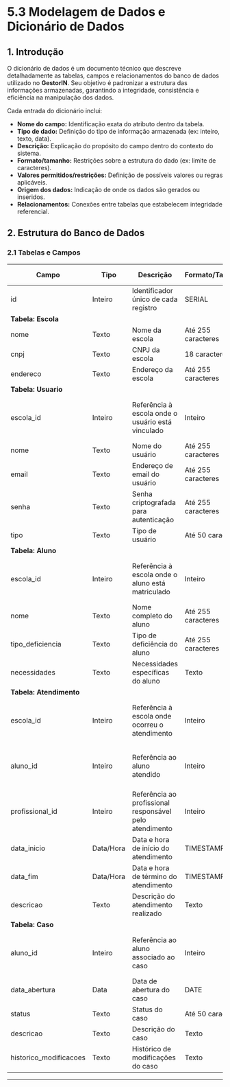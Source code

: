 # 5.3 Modelagem de Dados e Dicionário de Dados

## 1. Introdução

O dicionário de dados é um documento técnico que descreve detalhadamente as tabelas, campos e relacionamentos do banco de dados utilizado no **GestorIN**. Seu objetivo é padronizar a estrutura das informações armazenadas, garantindo a integridade, consistência e eficiência na manipulação dos dados.

Cada entrada do dicionário inclui:
- **Nome do campo:** Identificação exata do atributo dentro da tabela.
- **Tipo de dado:** Definição do tipo de informação armazenada (ex: inteiro, texto, data).
- **Descrição:** Explicação do propósito do campo dentro do contexto do sistema.
- **Formato/tamanho:** Restrições sobre a estrutura do dado (ex: limite de caracteres).
- **Valores permitidos/restrições:** Definição de possíveis valores ou regras aplicáveis.
- **Origem dos dados:** Indicação de onde os dados são gerados ou inseridos.
- **Relacionamentos:** Conexões entre tabelas que estabelecem integridade referencial.

## 2. Estrutura do Banco de Dados

### 2.1 Tabelas e Campos

| Campo                      | Tipo      | Descrição                                               | Formato/Tamanho    | Valores Permitidos/Restrições       | Origem dos Dados            | Relacionamentos                         |
| -------------------------- | --------- | ------------------------------------------------------- | ------------------ | ----------------------------------- | --------------------------- | --------------------------------------- |
| id                         | Inteiro   | Identificador único de cada registro                    | SERIAL             | Único, sequencial                   | Sistema (auto-incrementado) | Chave primária em todas as tabelas      |
| **Tabela: Escola**         |           |                                                         |                    |                                     |                             |                                         |
| nome                       | Texto     | Nome da escola                                          | Até 255 caracteres | -                                   | Input usuário               | -                                       |
| cnpj                       | Texto     | CNPJ da escola                                          | 18 caracteres      | Formato válido de CNPJ, único       | Input usuário               | -                                       |
| endereco                   | Texto     | Endereço da escola                                      | Até 255 caracteres | -                                   | Input usuário               | -                                       |
| **Tabela: Usuario**        |           |                                                         |                    |                                     |                             |                                         |
| escola_id                 | Inteiro   | Referência à escola onde o usuário está vinculado       | Inteiro            | Deve existir na tabela Escola       | Sistema interno             | Chave estrangeira para Escola(id) ON DELETE CASCADE       |
| nome                       | Texto     | Nome do usuário                                         | Até 255 caracteres | -                                   | Input usuário               | -                                       |
| email                      | Texto     | Endereço de email do usuário                            | Até 255 caracteres | Formato de email válido, único      | Input usuário               | -                                       |
| senha                      | Texto     | Senha criptografada para autenticação                   | Até 255 caracteres | -                                   | Input usuário               | -                                       |
| tipo                       | Texto     | Tipo de usuário                                         | Até 50 caracteres  | Administrador, Profissional, Gestor | Sistema interno             | -                                       |
| **Tabela: Aluno**          |           |                                                         |                    |                                     |                             |                                         |
| escola_id                 | Inteiro   | Referência à escola onde o aluno está matriculado       | Inteiro            | Deve existir na tabela Escola       | Sistema interno             | Chave estrangeira para Escola(id) ON DELETE CASCADE       |
| nome                       | Texto     | Nome completo do aluno                                  | Até 255 caracteres | -                                   | Input usuário               | -                                       |
| tipo_deficiencia          | Texto     | Tipo de deficiência do aluno                            | Até 255 caracteres | Auditiva, Motora, Visual, Outros    | Input usuário               | Pode ser NULL                           |
| necessidades               | Texto     | Necessidades específicas do aluno                       | Texto              | -                                   | Input usuário               | Pode ser NULL                           |
| **Tabela: Atendimento**    |           |                                                         |                    |                                     |                             |                                         |
| escola_id                 | Inteiro   | Referência à escola onde ocorreu o atendimento          | Inteiro            | Deve existir na tabela Escola       | Sistema interno             | Chave estrangeira para Escola(id) ON DELETE CASCADE       |
| aluno_id                  | Inteiro   | Referência ao aluno atendido                            | Inteiro            | Deve existir na tabela Aluno        | Sistema interno             | Chave estrangeira para Aluno(id) ON DELETE CASCADE       |
| profissional_id           | Inteiro   | Referência ao profissional responsável pelo atendimento | Inteiro            | Pode ser NULL                       | Sistema interno             | Chave estrangeira para Profissional(id) ON DELETE SET NULL |
| data_inicio               | Data/Hora | Data e hora de início do atendimento                    | TIMESTAMP          | Data válida                         | Sistema interno             | -                                       |
| data_fim                  | Data/Hora | Data e hora de término do atendimento                   | TIMESTAMP          | Pode ser NULL                       | Sistema interno             | -                                       |
| descricao                  | Texto     | Descrição do atendimento realizado                      | Texto              | -                                   | Profissional                | -                                       |
| **Tabela: Caso**           |           |                                                         |                    |                                     |                             |                                         |
| aluno_id                  | Inteiro   | Referência ao aluno associado ao caso                   | Inteiro            | Deve existir na tabela Aluno        | Sistema interno             | Chave estrangeira para Aluno(id) ON DELETE CASCADE       |
| data_abertura             | Data      | Data de abertura do caso                                | DATE               | Data válida                         | Sistema interno             | -                                       |
| status                     | Texto     | Status do caso                                          | Até 50 caracteres  | Aberto, Em andamento, Fechado       | Profissional                | **NOT NULL**                            |
| descricao                  | Texto     | Descrição do caso                                       | Texto              | -                                   | Profissional                | -                                       |
| historico_modificacoes    | Texto     | Histórico de modificações do caso                       | Texto              | -                                   | Sistema interno             | -                                       |

---
